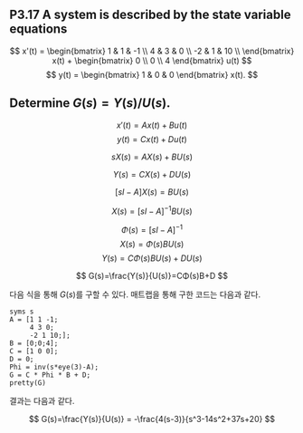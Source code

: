 ## P3.17 A system is described by the state variable equations
$$
x'(t) = 
\begin{bmatrix}
1 & 1 & -1 \\ 
4 & 3 & 0 \\
-2 & 1 & 10 \\
\end{bmatrix} x(t)
+ 
\begin{bmatrix}
0 \\ 
0 \\
4 
\end{bmatrix}
u(t)
$$
$$
y(t) = \begin{bmatrix}
1 & 0 & 0 
\end{bmatrix} x(t).
$$
## Determine $G(s)=Y(s)/U(s)$.

$$
x'(t)=Ax(t)+Bu(t)
$$
$$
y(t)=Cx(t)+Du(t)
$$

$$
sX(s)=AX(s)+BU(s)  
$$

$$
Y(s)=CX(s)+DU(s)
$$

$$
[sI-A]X(s)=BU(s)
$$

$$
X(s)=[sI-A]^{-1}BU(s)
$$

$$
Φ(s)=[sI-A]^{-1}
$$
$$
X(s)=Φ(s)BU(s)
$$
$$
Y(s)=CΦ(s)BU(s)+DU(s)
$$

$$
G(s)=\frac{Y(s)}{U(s)}=CΦ(s)B+D  
$$

다음 식을 통해 $G(s)$를 구할 수 있다. 매트랩을 통해 구한 코드는 다음과 같다.  
```
syms s
A = [1 1 -1;
     4 3 0;
     -2 1 10;];
B = [0;0;4];
C = [1 0 0];
D = 0;
Phi = inv(s*eye(3)-A);
G = C * Phi * B + D;
pretty(G)
```
결과는 다음과 같다. 

$$
G(s)=\frac{Y(s)}{U(s)} = -\frac{4(s-3)}{s^3-14s^2+37s+20}
$$

